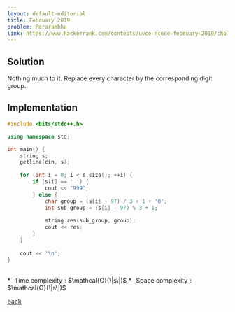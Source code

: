 ```yaml
---
layout: default-editorial
title: February 2019
problem: Pararambha
link: https://www.hackerrank.com/contests/uvce-ncode-february-2019/challenges/pararambha
---
```


## Solution 

Nothing much to it. Replace every character by the corresponding digit group.

## Implementation

```cpp
#include <bits/stdc++.h>

using namespace std;

int main() {
    string s;
    getline(cin, s);
    
    for (int i = 0; i < s.size(); ++i) {
        if (s[i] == ' ') {
            cout << "999";
        } else {
            char group = (s[i] - 97) / 3 + 1 + '0';
            int sub_group = (s[i] - 97) % 3 + 1;
            
            string res(sub_group, group);
            cout << res;
        }
    }
    
    cout << '\n';
}
```
<br>
* _Time complexity_: $\mathcal{O}(\|s\|)$
* _Space complexity_: $\mathcal{O}(\|s\|)$

[back](./index.html)

